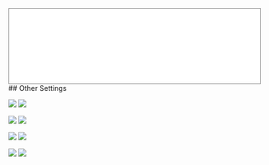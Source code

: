 <div style="text-align: center;"><iframe src="gad.html" frameborder="0" scrolling="no" style="border: 1px solid gray; padding: 0; overflow:hidden; scrolling: no; top:0; left: 0; width: 100%;" onload="this.style.height=(this.contentWindow.document.body.scrollHeight+5)+'px';"></iframe></div>
## Other Settings


![](../img/config_logging.jpg) ![](../img/config_bell.jpg)

![](../img/config_behaviour.jpg) ![](../img/config_colours.jpg)

![](../img/config_connection.jpg) ![](../img/config_comment.jpg)

![](../img/menu.jpg) ![](../img/config_rutty.jpg)
